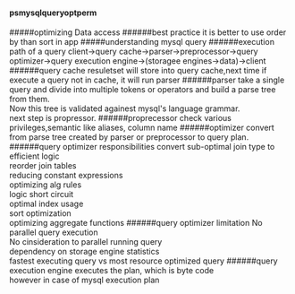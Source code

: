 #### psmysqlqueryoptperm
#####optimizing Data access
######best practice
it is better to use order by than sort in app
#####understanding mysql query
######execution path of a query
client->query cache->parser->preprocessor->query optimizer->query execution engine->(storagee engines->data)->client
######query cache
resuletset will store into query cache,next time if execute a query not in cache, it will run parser
######parser
take a single query and divide into multiple tokens or operators and build a parse tree from them.  
Now this tree is validated againest mysql's language grammar.  
next step is propressor.
######proprecessor
check various privileges,semantic like aliases, column name
######optimizer
convert from parse tree created by parser or preprocessor to query plan.
######query optimizer responsibilities
convert sub-optimal join type to efficient logic  
reorder join tables  
reducing constant expressions  
optimizing alg rules  
logic short circuit  
optimal index usage  
sort optimization  
optimizing aggregate functions
######query optimizer limitation
No parallel query execution  
No cinsideration to parallel running query  
dependency on storage engine statistics  
fastest executing query vs most resource optimized query
######query execution engine
executes the plan, which is byte code  
however in case of mysql execution plan
